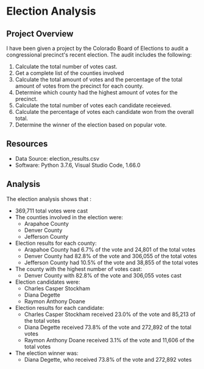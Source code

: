 # Election Analysis

## Project Overview
I have been given a project by the Colorado Board of Elections to audit a congressional precinct's recent election. The audit 
includes the following:

1. Calculate the total number of votes cast.
2. Get a complete list of the counties involved
3. Calculate the total amount of votes and the percentage of the total amount of votes from the precinct for each county.
4. Determine which county had the highest amount of votes for the precinct.
5. Calculate the total number of votes each candidate receieved.
6. Calculate the percentage of votes each candidate won from the overall total.
7. Determine the winner of the election based on popular vote.

## Resources
- Data Source: election_results.csv
- Software: Python 3.7.6, Visual Studio Code, 1.66.0

## Analysis

The election analysis shows that :
  - 369,711 total votes were cast
  - The counties involved in the election were:
    - Arapahoe County
    - Denver County
    - Jefferson County
  - Election results for each county:
    - Arapahoe County had 6.7% of the vote and 24,801 of the total votes
    - Denver County had 82.8% of the vote and 306,055 of the total votes
    - Jefferson County had 10.5% of the vote and 38,855 of the total votes
  - The county with the highest number of votes cast:
    - Denver County with 82.8% of the vote and 306,055 votes cast
  - Election candidates were:
    - Charles Casper Stockham
    - Diana Degette
    - Raymon Anthony Doane
  - Election results for each candidate:
    - Charles Casper Stockham received 23.0% of the vote and 85,213 of the total votes
    - Diana Degette received 73.8% of the vote and 272,892 of the total votes
    - Raymon Anthony Doane received 3.1% of the vote and 11,606 of the total votes
  - The election winner was:
    - Diana Degette, who received 73.8% of the vote and 272,892 votes
